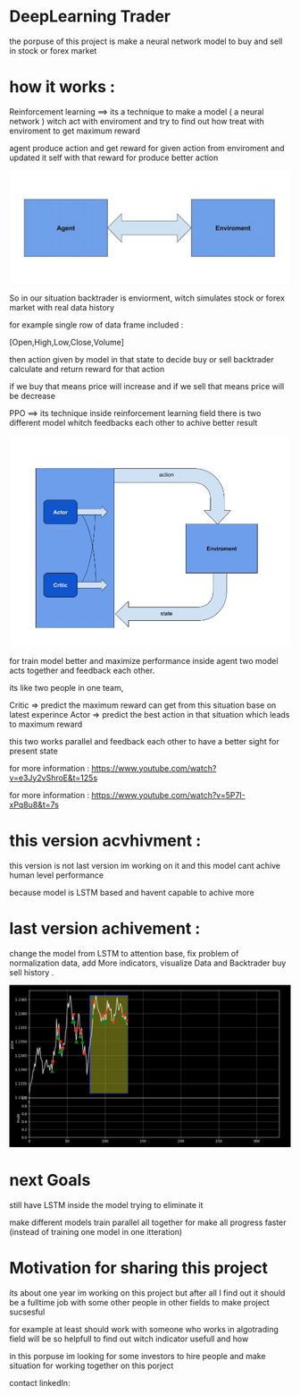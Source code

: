 
# DeepLearning Trader

the porpuse of this project is make a neural network model to buy and sell in stock or forex market 

# how it works :


Reinforcement learning ==> its a technique to make a model ( a neural network ) witch act with enviroment and try to find out how treat with enviroment to get maximum reward  

agent produce action and get reward for given action from enviroment and updated it self with that reward for produce better action

![](images/ReinforcementLearning.png)

So in our situation backtrader is enviorment, witch simulates stock or forex market with real data history 

for example single row of data frame included :

[Open,High,Low,Close,Volume]


then action given by model in that state to decide buy or sell 
backtrader calculate and return reward for that action

if we buy that means price will increase and if we sell that means price will be decrease 




PPO ==> its technique inside reinforcement learning field 
there is two different model whitch feedbacks each other to achive better result 

![](images/ACtorCritic.jpg)

for train model better and maximize performance inside agent two model acts together and feedback each other.

its like two people in one team,

Critic => predict the maximum reward can get from this situation base on latest experince 
Actor  => predict the best action in that situation which leads to maximum reward 

this two works parallel and feedback each other to have a better sight for present state 



for more information : 
https://www.youtube.com/watch?v=e3Jy2vShroE&t=125s

for more information : 
https://www.youtube.com/watch?v=5P7I-xPq8u8&t=7s


# this version acvhivment :
this version is not last version im working on it and this model cant achive human level performance

because model is LSTM based and havent capable to achive more 

# last version achivement :
change the model from LSTM to attention base,
fix problem of normalization data,
add More indicators,
visualize Data and Backtrader buy sell history .

![](images/trade.png)


# next Goals 

still have LSTM inside the model trying to eliminate it

make different models train parallel all together for make all progress faster (instead of training one model in one itteration)

# Motivation for sharing this project 

its about one year im working on this project but after all I find out it should be a fulltime job with some other people in other fields to make project sucsesful 

for example at least should work with someone who works in algotrading field will be so helpfull to find out witch indicator usefull and how 

in this porpuse im looking for some investors to hire people and make situation for working together on this porject




contact 
linkedIn:










